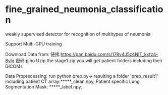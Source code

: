 # fine_grained_neumonia_classification

weakly supervised detector for recognition of multitypes of neumonia

Support Multi-GPU training 

Download Data from:
链接:https://pan.baidu.com/s/178v4J5z4NIT_kxfz4-8yIg  密码:pjho
Uzip the stage1.zip you will get patient folders including their DICOMs

Data Proprecessing:
run python prep.py-> resulting a folder 'prep_result1' including patient CT array:*****_clean.npy, Patient specific Lung Segmentation Mask: *****_label.npy.


